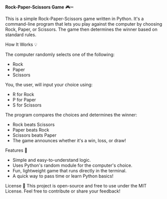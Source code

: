 **Rock-Paper-Scissors Game** 🎮✂

This is a simple Rock-Paper-Scissors game written in Python. It's a command-line program that lets you play against the computer by choosing Rock, Paper, or Scissors. The game then determines the winner based on standard rules.

How It Works 💡

The computer randomly selects one of the following:
- Rock
- Paper
- Scissors

You, the user, will input your choice using:
- R for Rock
- P for Paper
- S for Scissors

The program compares the choices and determines the winner:
- Rock beats Scissors
- Paper beats Rock
- Scissors beats Paper
- The game announces whether it's a win, loss, or draw!

Features 🌟
* Simple and easy-to-understand logic.
* Uses Python's random module for the computer's choice.
* Fun, lightweight game that runs directly in the terminal.
* A quick way to pass time or learn Python basics!

License 📜
 This project is open-source and free to use under the MIT License. Feel free to contribute or share your feedback!
